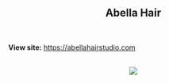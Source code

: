 <h2 align="center"> Abella Hair </h2> 
<br> 

**View site:** https://abellahairstudio.com
<br> <br>

<p align="center"> <img src="https://media.giphy.com/media/v1.Y2lkPTc5MGI3NjExMmhpczFwcWM3aWE2azl4dm51MTJ0anc1dWZwZmlzNGdqeDI1OTdvNSZlcD12MV9pbnRlcm5hbF9naWZfYnlfaWQmY3Q9Zw/Wfw8OulzzOB0MunZE9/giphy.gif" /></p> 


